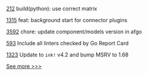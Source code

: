 
[212](https://github.com/hyperledger/anoncreds-rs/pull/212) build(python): use correct matrix

[1315](https://github.com/hyperledger/firefly/pull/1315) feat: background start for connector plugins

[3592](https://github.com/hyperledger/aries-framework-go/pull/3592) chore: update component/models version in afgo

[593](https://github.com/hyperledger/fabric-gateway/pull/593) Include all linters checked by Go Report Card

[1323](https://github.com/hyperledger/solang/pull/1323) Update to `ink!` v4.2 and bump MSRV to 1.68


[See more >>>](https://start-here.hyperledger.org/pull-requests)
